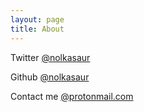 ```yaml
---
layout: page
title: About
---
```


Twitter [@nolkasaur](https://twitter.com/nolkasaur)

Github [@nolkasaur](https://github.com/nolkasaur)

Contact me [@protonmail.com](mailto:nolkasaur@protonmail.com)
